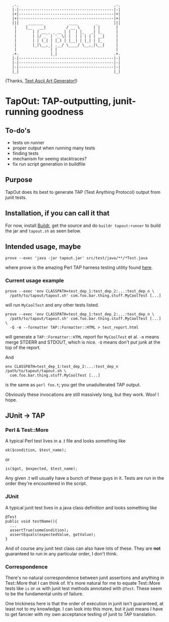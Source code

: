        .-.                                          .-.
       |-|------------------------------------------|-|
       |+|------------------------------------------|+|
       |+|------------------------------------------|+|
       |||    _______           ____        _       |||
        |    |__   __|         / __ \      | |       |
        |       | | __ _ _ __ | |  | |_   _| |_      |
        |       | |/ _` | '_ \| |  | | | | | __|     |
        |       | | (_| | |_) | |__| | |_| | |_      |
        |       |_|\__,_| .__/ \____/ \__,_|\__|     |
        |               | |                          |
       .+.              |_|                         .+.
       |-|------------------------------------------|-|
       |-|------------------------------------------|-|
       |-|------------------------------------------|-|
       |_|                                          |_|


(Thanks, [Text Ascii Art Generator!](http://patorjk.com/software/taag/))

TapOut: TAP-outputting, junit-running goodness
==============================================

## To-do's ##
 * tests on runner
  * proper output when running many tests
  * finding tests
 * mechanism for seeing stacktraces?
 * fix run script generation in buildfile

## Purpose ##

TapOut does its best to generate TAP (Test Anything Protocol) output
from junit tests.

## Installation, if you can call it that ##

For now, install [Buildr](http://buildr.apache.org/), get the source and 
do `buildr tapout:runner` to build the jar and `tapout.sh` as seen below.

## Intended usage, maybe ##

    prove --exec 'java -jar tapout.jar' src/test/java/**/*Test.java

where prove is the amazing Perl TAP harness testing utility found 
[here](http://search.cpan.org/~andya/Test-Harness-3.22/bin/prove).

### Current usage example ###

    prove --exec 'env CLASSPATH=test_dep_1:test_dep_2:...:test_dep_n \
      /path/to/tapout/tapout.sh' com.foo.bar.thing.stuff.MyCoolTest [...]

will run `MyCoolTest` and any other tests listed.

    prove --exec 'env CLASSPATH=test_dep_1:test_dep_2:...:test_dep_n \
      /path/to/tapout/tapout.sh' com.foo.bar.thing.stuff.MyCoolTest [...] \
      -Q -m --formatter TAP::Formatter::HTML > test_report.html

will generate a `TAP::Formatter::HTML` report for `MyCoolTest` et al. 
`-m` means merge STDERR and STDOUT, which is nice. `-Q` means 
don't put junk at the top of the report.

And

    env CLASSPATH=test_dep_1:test_dep_2:...:test_dep_n /path/to/tapout/tapout.sh \
      com.foo.bar.thing.stuff.MyCoolTest [...]

is the same as `perl foo.t`; you get the unadulterated TAP output.

Obviously these invocations are still massively long, but they work. Woo! I hope.

## JUnit -> TAP ##

### Perl & Test::More 
A typical Perl test lives in a .t file and looks something like

    ok($condition, $test_name);

or

    is($got, $expected, $test_name);

Any given .t will usually have a bunch of these guys in it. Tests
are run in the order they're encountered in the script.

### JUnit
A typical junit test lives in a java class definition and looks
something like

    @Test
    public void testName(){
      ...
      assertTrue(someCondition);
      assertEquals(expectedValue, gotValue);
    }

And of course any junit test class can also have lots of these.
They are **not** guaranteed to run in any particular order, I 
don't think.

### Correspondence
There's no natural correspondence between junit assertions and anything
in Test::More that I can think of. It's more natural for me to equate 
Test::More tests like `is` or `ok` with junit test methods annotated with
`@Test`. These seem to be the fundamental units of failure.

One trickiness here is that the order of execution in junit isn't 
guaranteed, at least not to my knowledge. I can look into this more,
but it just means I have to get fancier with my own acceptance testing
of junit to TAP translation.

